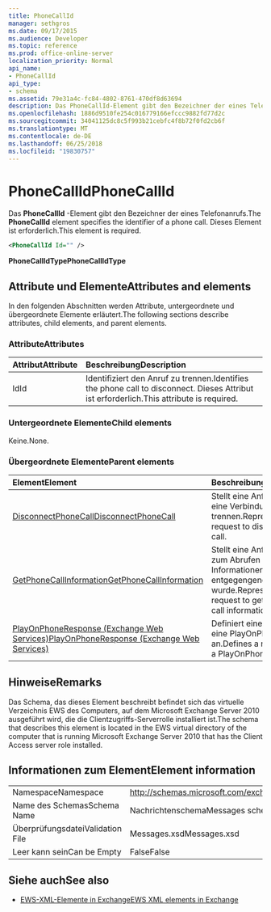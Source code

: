 ```yaml
---
title: PhoneCallId
manager: sethgros
ms.date: 09/17/2015
ms.audience: Developer
ms.topic: reference
ms.prod: office-online-server
localization_priority: Normal
api_name:
- PhoneCallId
api_type:
- schema
ms.assetid: 79e31a4c-fc84-4802-8761-470df8d63694
description: Das PhoneCallId-Element gibt den Bezeichner der eines Telefonanrufs. Dieses Element ist erforderlich.
ms.openlocfilehash: 1886d9510fe254c016779166efccc9882fd77d2c
ms.sourcegitcommit: 34041125dc8c5f993b21cebfc4f8b72f0fd2cb6f
ms.translationtype: MT
ms.contentlocale: de-DE
ms.lasthandoff: 06/25/2018
ms.locfileid: "19830757"
---
```

# <a name="phonecallid"></a><span data-ttu-id="df607-104">PhoneCallId</span><span class="sxs-lookup"><span data-stu-id="df607-104">PhoneCallId</span></span>

<span data-ttu-id="df607-105">Das **PhoneCallId** -Element gibt den Bezeichner der eines Telefonanrufs.</span><span class="sxs-lookup"><span data-stu-id="df607-105">The **PhoneCallId** element specifies the identifier of a phone call.</span></span> <span data-ttu-id="df607-106">Dieses Element ist erforderlich.</span><span class="sxs-lookup"><span data-stu-id="df607-106">This element is required.</span></span> 
  
```xml
<PhoneCallId Id="" />
```

 <span data-ttu-id="df607-107">**PhoneCallIdType**</span><span class="sxs-lookup"><span data-stu-id="df607-107">**PhoneCallIdType**</span></span>
## <a name="attributes-and-elements"></a><span data-ttu-id="df607-108">Attribute und Elemente</span><span class="sxs-lookup"><span data-stu-id="df607-108">Attributes and elements</span></span>

<span data-ttu-id="df607-109">In den folgenden Abschnitten werden Attribute, untergeordnete und übergeordnete Elemente erläutert.</span><span class="sxs-lookup"><span data-stu-id="df607-109">The following sections describe attributes, child elements, and parent elements.</span></span>
  
### <a name="attributes"></a><span data-ttu-id="df607-110">Attribute</span><span class="sxs-lookup"><span data-stu-id="df607-110">Attributes</span></span>

|<span data-ttu-id="df607-111">**Attribut**</span><span class="sxs-lookup"><span data-stu-id="df607-111">**Attribute**</span></span>|<span data-ttu-id="df607-112">**Beschreibung**</span><span class="sxs-lookup"><span data-stu-id="df607-112">**Description**</span></span>|
|:-----|:-----|
|<span data-ttu-id="df607-113">Id</span><span class="sxs-lookup"><span data-stu-id="df607-113">Id</span></span>  <br/> |<span data-ttu-id="df607-114">Identifiziert den Anruf zu trennen.</span><span class="sxs-lookup"><span data-stu-id="df607-114">Identifies the phone call to disconnect.</span></span> <span data-ttu-id="df607-115">Dieses Attribut ist erforderlich.</span><span class="sxs-lookup"><span data-stu-id="df607-115">This attribute is required.</span></span>  <br/> |
   
### <a name="child-elements"></a><span data-ttu-id="df607-116">Untergeordnete Elemente</span><span class="sxs-lookup"><span data-stu-id="df607-116">Child elements</span></span>

<span data-ttu-id="df607-117">Keine.</span><span class="sxs-lookup"><span data-stu-id="df607-117">None.</span></span>
  
### <a name="parent-elements"></a><span data-ttu-id="df607-118">Übergeordnete Elemente</span><span class="sxs-lookup"><span data-stu-id="df607-118">Parent elements</span></span>

|<span data-ttu-id="df607-119">**Element**</span><span class="sxs-lookup"><span data-stu-id="df607-119">**Element**</span></span>|<span data-ttu-id="df607-120">**Beschreibung**</span><span class="sxs-lookup"><span data-stu-id="df607-120">**Description**</span></span>|
|:-----|:-----|
|[<span data-ttu-id="df607-121">DisconnectPhoneCall</span><span class="sxs-lookup"><span data-stu-id="df607-121">DisconnectPhoneCall</span></span>](disconnectphonecall.md) <br/> |<span data-ttu-id="df607-122">Stellt eine Anforderung an eine Verbindung zu trennen.</span><span class="sxs-lookup"><span data-stu-id="df607-122">Represents a request to disconnect a call.</span></span>  <br/> |
|[<span data-ttu-id="df607-123">GetPhoneCallInformation</span><span class="sxs-lookup"><span data-stu-id="df607-123">GetPhoneCallInformation</span></span>](getphonecallinformation.md) <br/> |<span data-ttu-id="df607-124">Stellt eine Anforderung zum Abrufen von Informationen entgegengenommen wurde.</span><span class="sxs-lookup"><span data-stu-id="df607-124">Represents a request to get telephone call information.</span></span>  <br/> |
|[<span data-ttu-id="df607-125">PlayOnPhoneResponse (Exchange Web Services)</span><span class="sxs-lookup"><span data-stu-id="df607-125">PlayOnPhoneResponse (Exchange Web Services)</span></span>](playonphoneresponse-exchange-web-services.md) <br/> |<span data-ttu-id="df607-126">Definiert eine Antwort auf eine PlayOnPhone an.</span><span class="sxs-lookup"><span data-stu-id="df607-126">Defines a response to a PlayOnPhone request.</span></span>  <br/> |
   
## <a name="remarks"></a><span data-ttu-id="df607-127">Hinweise</span><span class="sxs-lookup"><span data-stu-id="df607-127">Remarks</span></span>

<span data-ttu-id="df607-128">Das Schema, das dieses Element beschreibt befindet sich das virtuelle Verzeichnis EWS des Computers, auf dem Microsoft Exchange Server 2010 ausgeführt wird, die die Clientzugriffs-Serverrolle installiert ist.</span><span class="sxs-lookup"><span data-stu-id="df607-128">The schema that describes this element is located in the EWS virtual directory of the computer that is running Microsoft Exchange Server 2010 that has the Client Access server role installed.</span></span>
  
## <a name="element-information"></a><span data-ttu-id="df607-129">Informationen zum Element</span><span class="sxs-lookup"><span data-stu-id="df607-129">Element information</span></span>

|||
|:-----|:-----|
|<span data-ttu-id="df607-130">Namespace</span><span class="sxs-lookup"><span data-stu-id="df607-130">Namespace</span></span>  <br/> |http://schemas.microsoft.com/exchange/services/2006/messages  <br/> |
|<span data-ttu-id="df607-131">Name des Schemas</span><span class="sxs-lookup"><span data-stu-id="df607-131">Schema Name</span></span>  <br/> |<span data-ttu-id="df607-132">Nachrichtenschema</span><span class="sxs-lookup"><span data-stu-id="df607-132">Messages schema</span></span>  <br/> |
|<span data-ttu-id="df607-133">Überprüfungsdatei</span><span class="sxs-lookup"><span data-stu-id="df607-133">Validation File</span></span>  <br/> |<span data-ttu-id="df607-134">Messages.xsd</span><span class="sxs-lookup"><span data-stu-id="df607-134">Messages.xsd</span></span>  <br/> |
|<span data-ttu-id="df607-135">Leer kann sein</span><span class="sxs-lookup"><span data-stu-id="df607-135">Can be Empty</span></span>  <br/> |<span data-ttu-id="df607-136">False</span><span class="sxs-lookup"><span data-stu-id="df607-136">False</span></span>  <br/> |
   
## <a name="see-also"></a><span data-ttu-id="df607-137">Siehe auch</span><span class="sxs-lookup"><span data-stu-id="df607-137">See also</span></span>



- [<span data-ttu-id="df607-138">EWS-XML-Elemente in Exchange</span><span class="sxs-lookup"><span data-stu-id="df607-138">EWS XML elements in Exchange</span></span>](ews-xml-elements-in-exchange.md)

